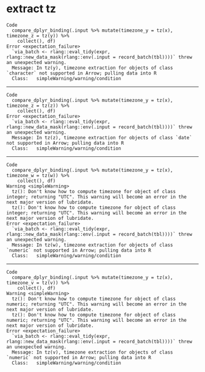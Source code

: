 # extract tz

    Code
      compare_dplyr_binding(.input %>% mutate(timezone_y = tz(x), timezone_z = tz(y)) %>%
        collect(), df)
    Error <expectation_failure>
      `via_batch <- rlang::eval_tidy(expr, rlang::new_data_mask(rlang::env(.input = record_batch(tbl))))` threw an unexpected warning.
      Message: In tz(y), timezone extraction for objects of class `character` not supported in Arrow; pulling data into R
      Class:   simpleWarning/warning/condition

---

    Code
      compare_dplyr_binding(.input %>% mutate(timezone_y = tz(x), timezone_z = tz(z)) %>%
        collect(), df)
    Error <expectation_failure>
      `via_batch <- rlang::eval_tidy(expr, rlang::new_data_mask(rlang::env(.input = record_batch(tbl))))` threw an unexpected warning.
      Message: In tz(z), timezone extraction for objects of class `date` not supported in Arrow; pulling data into R
      Class:   simpleWarning/warning/condition

---

    Code
      compare_dplyr_binding(.input %>% mutate(timezone_y = tz(x), timezone_w = tz(w)) %>%
        collect(), df)
    Warning <simpleWarning>
      tz(): Don't know how to compute timezone for object of class integer; returning "UTC". This warning will become an error in the next major version of lubridate.
      tz(): Don't know how to compute timezone for object of class integer; returning "UTC". This warning will become an error in the next major version of lubridate.
    Error <expectation_failure>
      `via_batch <- rlang::eval_tidy(expr, rlang::new_data_mask(rlang::env(.input = record_batch(tbl))))` threw an unexpected warning.
      Message: In tz(w), timezone extraction for objects of class `numeric` not supported in Arrow; pulling data into R
      Class:   simpleWarning/warning/condition

---

    Code
      compare_dplyr_binding(.input %>% mutate(timezone_y = tz(x), timezone_v = tz(v)) %>%
        collect(), df)
    Warning <simpleWarning>
      tz(): Don't know how to compute timezone for object of class numeric; returning "UTC". This warning will become an error in the next major version of lubridate.
      tz(): Don't know how to compute timezone for object of class numeric; returning "UTC". This warning will become an error in the next major version of lubridate.
    Error <expectation_failure>
      `via_batch <- rlang::eval_tidy(expr, rlang::new_data_mask(rlang::env(.input = record_batch(tbl))))` threw an unexpected warning.
      Message: In tz(v), timezone extraction for objects of class `numeric` not supported in Arrow; pulling data into R
      Class:   simpleWarning/warning/condition

